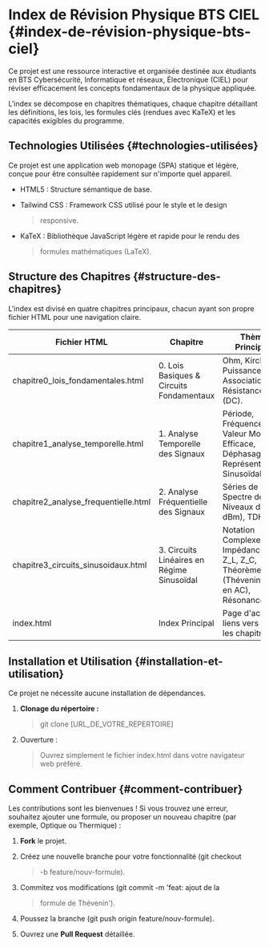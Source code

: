 # Index de Révision Physique BTS CIEL {#index-de-révision-physique-bts-ciel}

Ce projet est une ressource interactive et organisée destinée aux
étudiants en BTS Cybersécurité, Informatique et réseaux, Électronique
(CIEL) pour réviser efficacement les concepts fondamentaux de la
physique appliquée.

L\'index se décompose en chapitres thématiques, chaque chapitre
détaillant les définitions, les lois, les formules clés (rendues avec
KaTeX) et les capacités exigibles du programme.

## Technologies Utilisées {#technologies-utilisées}

Ce projet est une application web monopage (SPA) statique et légère,
conçue pour être consultée rapidement sur n\'importe quel appareil.

- HTML5 : Structure sémantique de base.

- Tailwind CSS : Framework CSS utilisé pour le style et le design
  > responsive.

- KaTeX : Bibliothèque JavaScript légère et rapide pour le rendu des
  > formules mathématiques (LaTeX).

## Structure des Chapitres {#structure-des-chapitres}

L\'index est divisé en quatre chapitres principaux, chacun ayant son
propre fichier HTML pour une navigation claire.

| **Fichier HTML**                     | **Chapitre**                                | **Thèmes Principaux**                                                                      |
|--------------------------------------|---------------------------------------------|--------------------------------------------------------------------------------------------|
| chapitre0_lois_fondamentales.html    | 0\. Lois Basiques & Circuits Fondamentaux   | Ohm, Kirchhoff, Puissance, Associations de Résistances (DC).                               |
| chapitre1_analyse_temporelle.html    | 1\. Analyse Temporelle des Signaux          | Période, Fréquence, Valeur Moyenne, Efficace, Déphasage, Représentation Sinusoïdale.       |
| chapitre2_analyse_frequentielle.html | 2\. Analyse Fréquentielle des Signaux       | Séries de Fourier, Spectre de Raies, Niveaux dB (dBV, dBm), TDH.                           |
| chapitre3_circuits_sinusoidaux.html  | 3\. Circuits Linéaires en Régime Sinusoïdal | Notation Complexe, Impédances Z_R, Z_L, Z_C, Théorèmes (Thévenin/Norton en AC), Résonance. |
| index.html                           | Index Principal                             | Page d\'accueil et liens vers tous les chapitres.                                          |

## Installation et Utilisation {#installation-et-utilisation}

Ce projet ne nécessite aucune installation de dépendances.

1.  **Clonage du répertoire :**  
    > git clone \[URL_DE_VOTRE_REPERTOIRE\]

2.  Ouverture :  
    > Ouvrez simplement le fichier index.html dans votre navigateur web
    > préféré.

## Comment Contribuer {#comment-contribuer}

Les contributions sont les bienvenues ! Si vous trouvez une erreur,
souhaitez ajouter une formule, ou proposer un nouveau chapitre (par
exemple, Optique ou Thermique) :

1.  **Fork** le projet.

2.  Créez une nouvelle branche pour votre fonctionnalité (git checkout
    > -b feature/nouv-formule).

3.  Commitez vos modifications (git commit -m \'feat: ajout de la
    > formule de Thévenin\').

4.  Poussez la branche (git push origin feature/nouv-formule).

5.  Ouvrez une **Pull Request** détaillée.
